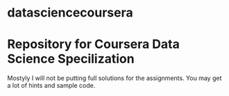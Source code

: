 # datasciencecoursera
# Repository for Coursera Data Science Specilization
Mostyly I will not be putting full solutions for the assignments. You may get a lot of hints and sample code. 

